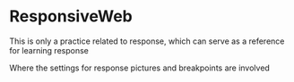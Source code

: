 # ResponsiveWeb

This is only a practice related to response, which can serve as a reference for learning response

Where the settings for response pictures and breakpoints are involved


